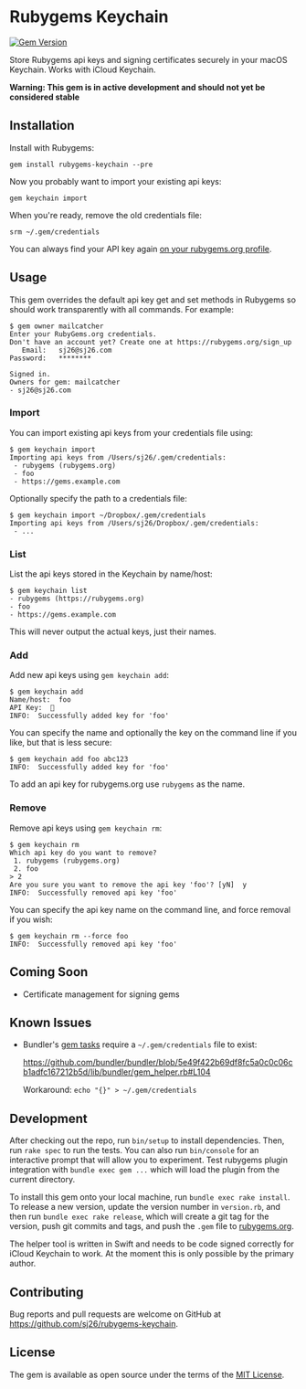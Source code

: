 # Rubygems Keychain

[![Gem Version](https://badge.fury.io/rb/rubygems-keychain.svg)](https://badge.fury.io/rb/rubygems-keychain)

Store Rubygems api keys and signing certificates securely in your macOS Keychain. Works with iCloud Keychain.

**Warning: This gem is in active development and should not yet be considered stable**

## Installation

Install with Rubygems:

```
gem install rubygems-keychain --pre
```

Now you probably want to import your existing api keys:

```
gem keychain import
```

When you're ready, remove the old credentials file:

```
srm ~/.gem/credentials
```

You can always find your API key again [on your rubygems.org profile](https://rubygems.org/profile/edit).

## Usage

This gem overrides the default api key get and set methods in Rubygems so should work transparently with all commands. For example:

```
$ gem owner mailcatcher
Enter your RubyGems.org credentials.
Don't have an account yet? Create one at https://rubygems.org/sign_up
   Email:   sj26@sj26.com
Password:   ********

Signed in.
Owners for gem: mailcatcher
- sj26@sj26.com
```

### Import

You can import existing api keys from your credentials file using:

```
$ gem keychain import
Importing api keys from /Users/sj26/.gem/credentials:
 - rubygems (rubygems.org)
 - foo
 - https://gems.example.com
```

Optionally specify the path to a credentials file:

```
$ gem keychain import ~/Dropbox/.gem/credentials
Importing api keys from /Users/sj26/Dropbox/.gem/credentials:
 - ...
```

### List

List the api keys stored in the Keychain by name/host:

```
$ gem keychain list
- rubygems (https://rubygems.org)
- foo
- https://gems.example.com
```

This will never output the actual keys, just their names.

### Add

Add new api keys using `gem keychain add`:

```
$ gem keychain add
Name/host:  foo
API Key:  🔑
INFO:  Successfully added key for 'foo'
```

You can specify the name and optionally the key on the command line if you like, but that is less secure:

```
$ gem keychain add foo abc123
INFO:  Successfully added key for 'foo'
```

To add an api key for rubygems.org use `rubygems` as the name.

### Remove

Remove api keys using `gem keychain rm`:

```
$ gem keychain rm
Which api key do you want to remove?
 1. rubygems (rubygems.org)
 2. foo
> 2
Are you sure you want to remove the api key 'foo'? [yN]  y
INFO:  Successfully removed api key 'foo'
```

You can specify the api key name on the command line, and force removal if you wish:

```
$ gem keychain rm --force foo
INFO:  Successfully removed api key 'foo'
```

## Coming Soon

- Certificate management for signing gems

## Known Issues

- Bundler's [gem tasks](http://bundler.io/v1.12/guides/creating_gem.html#releasing-the-gem) require a `~/.gem/credentials` file to exist:

  https://github.com/bundler/bundler/blob/5e49f422b69df8fc5a0c0c06cb1adfc167212b5d/lib/bundler/gem_helper.rb#L104

  Workaround: `echo "{}" > ~/.gem/credentials`

## Development

After checking out the repo, run `bin/setup` to install dependencies. Then, run `rake spec` to run the tests. You can also run `bin/console` for an interactive prompt that will allow you to experiment. Test rubygems plugin integration with `bundle exec gem ...` which will load the plugin from the current directory.

To install this gem onto your local machine, run `bundle exec rake install`. To release a new version, update the version number in `version.rb`, and then run `bundle exec rake release`, which will create a git tag for the version, push git commits and tags, and push the `.gem` file to [rubygems.org](https://rubygems.org).

The helper tool is written in Swift and needs to be code signed correctly for iCloud Keychain to work. At the moment this is only possible by the primary author.

## Contributing

Bug reports and pull requests are welcome on GitHub at https://github.com/sj26/rubygems-keychain.

## License

The gem is available as open source under the terms of the [MIT License](https://opensource.org/licenses/MIT).
